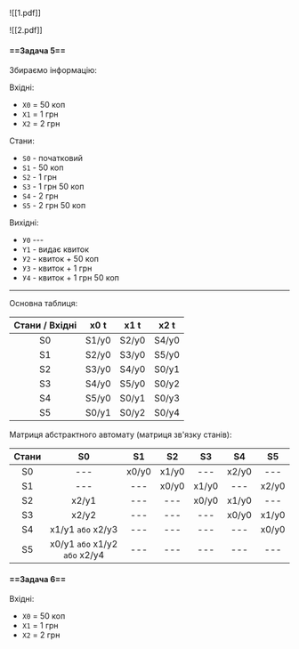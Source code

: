 ![[1.pdf]]

![[2.pdf]]

#### ==Задача 5==

Збираємо інформацію:

Вхідні: 
- `Х0` = 50 коп
- `Х1` = 1 грн
- `Х2` = 2  грн

Стани:
- `S0` - початковий
- `S1` - 50 коп
- `S2` - 1 грн
- `S3` - 1 грн 50 коп
- `S4` - 2 грн
- `S5` - 2 грн 50 коп

Вихідні:
- `У0` ---
- `Y1` -  видає квиток
- `У2` - квиток + 50 коп
- `У3` -  квиток + 1 грн
- `У4` -  квиток + 1 грн 50 коп

<hr>


Основна таблиця:

| Стани / Вхідні | x0 t  | x1 t  | x2 t  |
|:--------------:|:-----:|:-----:|:-----:|
|       S0       | S1/y0 | S2/y0 | S4/y0 |
|       S1       | S2/y0 | S3/y0 | S5/y0 |
|       S2       | S3/y0 | S4/y0 | S0/y1 |
|       S3       | S4/y0 | S5/y0 | S0/y2 |
|       S4       | S5/y0 | S0/y1 | S0/y3 |
|       S5       | S0/y1 | S0/y2 | S0/y4 |

Матриця абстрактного автомату (матриця зв'язку станів):

| Стани |              S0               |  S1   |  S2   |  S3   |  S4   |  S5   |
|:-----:|:-----------------------------:|:-----:|:-----:|:-----:|:-----:|:-----:|
|  S0   |              ---              | x0/y0 | x1/y0 |  ---  | x2/y0 |  ---  |
|  S1   |              ---              |  ---  | x0/y0 | x1/y0 |  ---  | x2/y0 |
|  S2   |             x2/y1             |  ---  |  ---  | x0/y0 | x1/y0 |  ---  |
|  S3   |             x2/y2             |  ---  |  ---  |  ---  | x0/y0 | x1/y0 |
|  S4   |       x1/y1 `або` x2/y3       |  ---  |  ---  |  ---  |  ---  | x0/y0 |
|  S5   | x0/y1 `або` x1/y2 `або` x2/y4 |  ---  |  ---  |  ---  |  ---  |  ---  |



#### ==Задача 6==

Вхідні: 
- `Х0` = 50 коп
- `Х1` = 1 грн
- `Х2` = 2  грн

 

